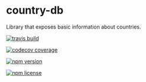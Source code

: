 # country-db

Library that exposes basic information about countries.


[![travis build](https://img.shields.io/travis/nunomonteiro/country-db.svg)](https://travis-ci.org/nunomonteiro/country-db)

[![codecov coverage](https://img.shields.io/codecov/c/github/nunomonteiro/country-db.svg)](https://codecov.io/github/nunomonteiro/country-db)

[![npm version](https://img.shields.io/npm/v/country-db.svg)](https://www.npmjs.com/package/country-db)

[![npm license](https://img.shields.io/npm/l/country-db.svg)](https://www.npmjs.com/package/country-db)

